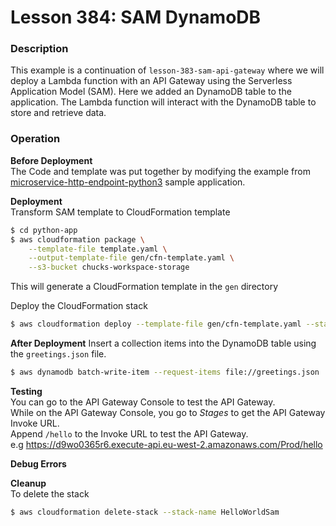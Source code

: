# Lesson 384: SAM DynamoDB

### Description

This example is a continuation of `lesson-383-sam-api-gateway` where we will deploy a Lambda function with an API Gateway using the Serverless Application Model (SAM).
Here we added an DynamoDB table to the application. The Lambda function will interact with the DynamoDB table to store and retrieve data.

### Operation

**Before Deployment**  
The Code and template was put together by modifying the example from [microservice-http-endpoint-python3](https://github.com/amazon-archives/serverless-app-examples/tree/master/python/microservice-http-endpoint-python3) sample application.

**Deployment**  
Transform SAM template to CloudFormation template

```bash
$ cd python-app
$ aws cloudformation package \
    --template-file template.yaml \
    --output-template-file gen/cfn-template.yaml \
    --s3-bucket chucks-workspace-storage
```

This will generate a CloudFormation template in the `gen` directory

Deploy the CloudFormation stack

```bash
$ aws cloudformation deploy --template-file gen/cfn-template.yaml --stack-name HelloWorldSam --capabilities CAPABILITY_IAM
```

**After Deployment**
Insert a collection items into the DynamoDB table using the `greetings.json` file.

```bash
$ aws dynamodb batch-write-item --request-items file://greetings.json
```

**Testing**  
You can go to the API Gateway Console to test the API Gateway.  
While on the API Gateway Console, you go to _Stages_ to get the API Gateway Invoke URL.  
Append `/hello` to the Invoke URL to test the API Gateway.  
e.g https://d9wo0365r6.execute-api.eu-west-2.amazonaws.com/Prod/hello

**Debug Errors**

**Cleanup**  
To delete the stack

```bash
$ aws cloudformation delete-stack --stack-name HelloWorldSam
```

